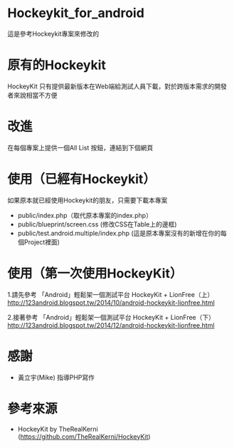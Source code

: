 Hockeykit_for_android
====================

這是參考Hockeykit專案來修改的

# 原有的Hockeykit
HockeyKit 只有提供最新版本在Web端給測試人員下載，對於跨版本需求的開發者來說相當不方便

# 改進
在每個專案上提供一個All List 按鈕，連結到下個網頁

# 使用（已經有Hockeykit）
如果原本就已經使用Hockeykit的朋友，只需要下載本專案
* public/index.php（取代原本專案的index.php）
* public/blueprint/screen.css (修改CSS在Table上的邊框)
* public/test.android.multiple/index.php (這是原本專案沒有的新增在你的每個Project裡面)

# 使用（第一次使用HockeyKit）
1.請先參考 
「Android」輕鬆架一個測試平台 HockeyKit + LionFree（上）
http://123android.blogspot.tw/2014/10/android-hockeykit-lionfree.html

2.接著參考
「Android」輕鬆架一個測試平台 HockeyKit + LionFree（下）
http://123android.blogspot.tw/2014/12/android-hockeykit-lionfree.html

# 感謝
* 黃立宇(Mike) 指導PHP寫作

# 參考來源
* HockeyKit by TheRealKerni (https://github.com/TheRealKerni/HockeyKit)
